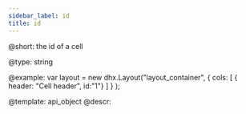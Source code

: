 ```yaml
---
sidebar_label: id
title: id
---          
```


@short: 
the id of a cell

@type: string

@example: 
var layout = new dhx.Layout("layout_container", {
        cols: [
            { header: "Cell header", id:"1"}
        ]
    }
);


@template:	api_object
@descr: 



